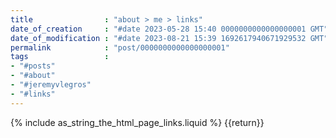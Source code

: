 ```yaml
---
title                : "about > me > links"
date_of_creation     : "#date 2023-05-28 15:40 0000000000000000001 GMT"
date_of_modification : "#date 2023-08-21 15:39 1692617940671929532 GMT"
permalink            : "post/0000000000000000001"
tags                 : 
- "#posts"
- "#about"
- "#jeremyvlegros"
- "#links"
---
```


{% include as_string_the_html_page_links.liquid %} {{return}}